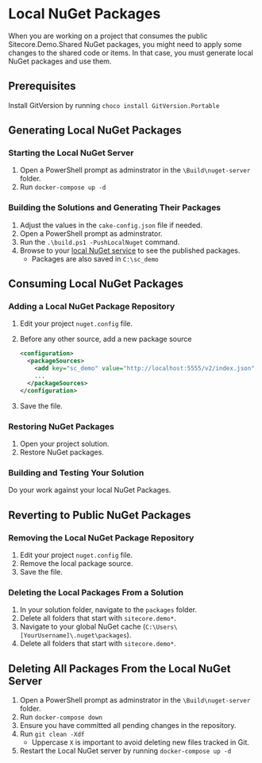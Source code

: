 # Local NuGet Packages

When you are working on a project that consumes the public Sitecore.Demo.Shared NuGet packages, you might need to apply some changes to the shared code or items. In that case, you must generate local NuGet packages and use them.

## Prerequisites

Install GitVersion by running `choco install GitVersion.Portable`

## Generating Local NuGet Packages

### Starting the Local NuGet Server

1. Open a PowerShell prompt as adminstrator in the `\Build\nuget-server` folder.
2. Run `docker-compose up -d`

### Building the Solutions and Generating Their Packages

1. Adjust the values in the `cake-config.json` file if needed.
2. Open a PowerShell prompt as adminstrator.
3. Run the `.\build.ps1 -PushLocalNuget` command.
4. Browse to your [local NuGet service](http://localhost:5555/v2/index.json) to see the published packages.
   - Packages are also saved in `C:\sc_demo`

## Consuming Local NuGet Packages

### Adding a Local NuGet Package Repository

1. Edit your project `nuget.config` file.
2. Before any other source, add a new package source

    ```xml
    <configuration>
      <packageSources>
        <add key="sc_demo" value="http://localhost:5555/v2/index.json" />
        ...
      </packageSources>
    </configuration>
    ```

3. Save the file.

### Restoring NuGet Packages

1. Open your project solution.
2. Restore NuGet packages.

### Building and Testing Your Solution

Do your work against your local NuGet Packages.

## Reverting to Public NuGet Packages

### Removing the Local NuGet Package Repository

1. Edit your project `nuget.config` file.
2. Remove the local package source.
3. Save the file.

### Deleting the Local Packages From a Solution

1. In your solution folder, navigate to the `packages` folder.
2. Delete all folders that start with `sitecore.demo*`.
3. Navigate to your global NuGet cache (`C:\Users\[YourUsername]\.nuget\packages`).
4. Delete all folders that start with `sitecore.demo*`.

## Deleting All Packages From the Local NuGet Server

1. Open a PowerShell prompt as adminstrator in the `\Build\nuget-server` folder.
2. Run `docker-compose down`
3. Ensure you have committed all pending changes in the repository.
4. Run `git clean -Xdf`
   - Uppercase `X` is important to avoid deleting new files tracked in Git.
5. Restart the Local NuGet server by running `docker-compose up -d`
